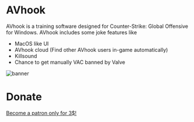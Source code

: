 # AVhook
AVhook is a training software designed for Counter-Strike: Global Offensive for Windows. AVhook includes some joke features like

* MacOS like UI
* AVhook cloud (Find other AVhook users in-game automatically)
* Killsound
* Chance to get manually VAC banned by Valve


![banner](https://i.imgur.com/B1nlROm.png)

# Donate
[Become a patron only for 3$!](https://www.patreon.com/littlesoftwarestudio)
